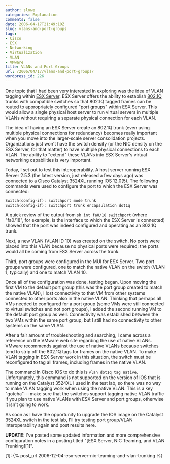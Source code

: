 ```yaml
---
author: slowe
categories: Explanation
comments: false
date: 2006-04-17T21:49:10Z
slug: vlans-and-port-groups
tags:
- Cisco
- ESX
- Networking
- Virtualization
- VLAN
- VMware
title: VLANs and Port Groups
url: /2006/04/17/vlans-and-port-groups/
wordpress_id: 226
---
```


One topic that I had been very interested in exploring was the idea of VLAN tagging within [ESX Server](http://www.vmware.com/products/esx/). ESX Server offers the ability to establish [802.1Q](http://en.wikipedia.org/wiki/802.1Q) trunks with compatible switches so that 802.1Q tagged frames can be routed to appropriately configured "port groups" within ESX Server. This would allow a single physical host server to run virtual servers in multiple VLANs without requiring a separate physical connection for each VLAN.

The idea of having an ESX Server create an 802.1Q trunk (even using multiple physical connections for redundancy) becomes really important when you move into the larger-scale server consolidation projects. Organizations just won't have the switch density (or the NIC density on the ESX Server, for that matter) to have multiple physical connections to each VLAN. The ability to "extend" these VLANs into ESX Server's virtual networking capabilities is very important.

Today, I set out to test this interoperability. A host server running ESX Server 2.5.3 (the latest version, just released a few days ago) was connected to a Cisco Catalyst 3524XL running IOS 12.0(5). The following commands were used to configure the port to which the ESX Server was connected:

    Switch(config-if): switchport mode trunk
    Switch(config-if): switchport trunk encapsulation dot1q

A quick review of the output from `sh int fa0/18 switchport` (where "fa0/18", for example, is the interface to which the ESX Server is connected) showed that the port was indeed configured and operating as an 802.1Q trunk.

Next, a new VLAN (VLAN ID 10) was created on the switch. No ports were placed into this VLAN because no physical ports were required; the ports would all be coming from ESX Server across the trunk.

Third, port groups were configured in the MUI for ESX Server. Two port groups were configured, one to match the native VLAN on the switch (VLAN 1, typically) and one to match VLAN 10.

Once all of the configuration was done, testing began. Upon moving the first VM to the default port group (this was the port group created to match the native VLAN), I lost connectivity to that VM from other systems connected to other ports also in the native VLAN. Thinking that perhaps all VMs needed to configured for a port group (some VMs were still connected to virtual switches and not port groups), I added the second running VM to the default port group as well. Connectivity was established between the two VMs within the same port group, but I still had no connectivity to other systems on the same VLAN.

After a fair amount of troubleshooting and searching, I came across a reference on the VMware web site regarding the use of native VLANs. VMware recommends against the use of native VLANs because switches tend to strip off the 802.1Q tags for frames on the native VLAN. To make VLAN tagging in ESX Server work in this situation, the switch must be reconfigured to tag all frames, including frames in the native VLAN.

The command in Cisco IOS to do this is `vlan dot1q tag native`. Unfortunately, this command is not supported on the version of IOS that is running on the Catalyst 3524XL I used in the test lab, so there was no way to make VLAN tagging work when using the native VLAN. This is a key "gotcha"---make sure that the switches support tagging native VLAN traffic if you plan to use native VLANs with ESX Server and port groups, otherwise it isn't going to work.

As soon as I have the opportunity to upgrade the IOS image on the Catalyst 3524XL switch in the test lab, I'll try testing port group/VLAN interoperability again and post results here.

**UPDATE:** I've posted some updated information and more comprehensive configuration notes in a posting titled "[ESX Server, NIC Teaming, and VLAN Trunking][1]".

[1]: {% post_url 2006-12-04-esx-server-nic-teaming-and-vlan-trunking %}
